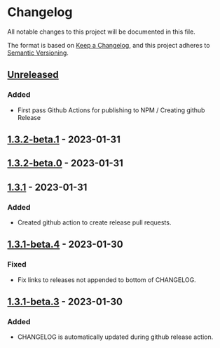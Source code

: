 # Changelog

All notable changes to this project will be documented in this file.

The format is based on [Keep a Changelog](https://keepachangelog.com/en/1.0.0/),
and this project adheres to [Semantic Versioning](https://semver.org/spec/v2.0.0.html).

## [Unreleased]

### Added

- First pass Github Actions for publishing to NPM / Creating github Release

## [1.3.2-beta.1] - 2023-01-31

## [1.3.2-beta.0] - 2023-01-31

## [1.3.1] - 2023-01-31
### Added
- Created github action to create release pull requests.

## [1.3.1-beta.4] - 2023-01-30
### Fixed
- Fix links to releases not appended to bottom of CHANGELOG.

## [1.3.1-beta.3] - 2023-01-30
### Added
- CHANGELOG is automatically updated during github release action.

[Unreleased]: https://github.com/beakerandjake/advent-of-code-runner/compare/v1.3.2-beta.1...HEAD
[1.3.2-beta.1]: https://github.com/beakerandjake/advent-of-code-runner/compare/v1.3.2-beta.0...v1.3.2-beta.1
[1.3.2-beta.0]: https://github.com/beakerandjake/advent-of-code-runner/compare/v1.3.1...v1.3.2-beta.0
[1.3.1]: https://github.com/beakerandjake/advent-of-code-runner/compare/v1.3.1-beta.4...v1.3.1
[1.3.1-beta.4]: https://github.com/beakerandjake/advent-of-code-runner/compare/v1.3.1-beta.3...v1.3.1-beta.4
[1.3.1-beta.3]: https://github.com/beakerandjake/advent-of-code-runner/releases/tag/v1.3.1-beta.3
